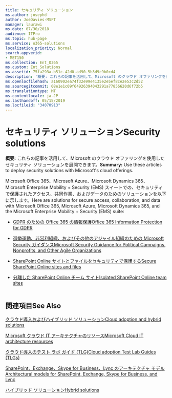 ```yaml
---
title: セキュリティ ソリューション
ms.author: josephd
author: JoeDavies-MSFT
manager: laurawi
ms.date: 07/30/2018
audience: ITPro
ms.topic: hub-page
ms.service: o365-solutions
localization_priority: Normal
search.appverid:
- MET150
ms.collection: Ent_O365
ms.custom: Ent_Solutions
ms.assetid: 75fa293a-b51c-42d0-ad90-5b3d9c9b0cd4
description: '概要: これらの記事を活用して、Microsoft のクラウド オファリングを使用したセキュリティ ソリューションを展開できます。'
ms.openlocfilehash: a160902ea74f32e99e4135e2e5ef8ce2e53c2d52
ms.sourcegitcommit: 08e1e1c09f64926394043291a77856620d6f72b5
ms.translationtype: MT
ms.contentlocale: ja-JP
ms.lasthandoff: 05/15/2019
ms.locfileid: "34070913"
---
```

# <a name="security-solutions"></a><span data-ttu-id="44e87-103">セキュリティ ソリューション</span><span class="sxs-lookup"><span data-stu-id="44e87-103">Security solutions</span></span>

 <span data-ttu-id="44e87-104">**概要:** これらの記事を活用して、Microsoft のクラウド オファリングを使用したセキュリティ ソリューションを展開できます。</span><span class="sxs-lookup"><span data-stu-id="44e87-104">**Summary:** Use these articles to deploy security solutions with Microsoft's cloud offerings.</span></span>
  
<span data-ttu-id="44e87-105">Microsoft Office 365、Microsoft Azure、Microsoft Dynamics 365、Microsoft Enterprise Mobility + Security (EMS) スイートでの、セキュリティで保護されたアクセス、共同作業、およびデータのためのソリューションを以下に示します。</span><span class="sxs-lookup"><span data-stu-id="44e87-105">Here are solutions for secure access, collaboration, and data with Microsoft Office 365, Microsoft Azure, Microsoft Dynamics 365, and the Microsoft Enterprise Mobility + Security (EMS) suite:</span></span>

- [<span data-ttu-id="44e87-106">GDPR のための Office 365 の情報保護</span><span class="sxs-lookup"><span data-stu-id="44e87-106">Office 365 Information Protection for GDPR</span></span>](office-365-information-protection-for-gdpr.md)
  
- [<span data-ttu-id="44e87-107">選挙運動、非営利組織、およびその他のアジャイル組織のための Microsoft Security ガイダンス</span><span class="sxs-lookup"><span data-stu-id="44e87-107">Microsoft Security Guidance for Political Campaigns, Nonprofits, and Other Agile Organizations</span></span>](microsoft-security-guidance-for-political-campaigns-nonprofits-and-other-agile-o.md)
    
- [<span data-ttu-id="44e87-108">SharePoint Online サイトとファイルをセキュリティで保護する</span><span class="sxs-lookup"><span data-stu-id="44e87-108">Secure SharePoint Online sites and files</span></span>](secure-sharepoint-online-sites-and-files.md)
    
- [<span data-ttu-id="44e87-109">分離した SharePoint Online チーム サイト</span><span class="sxs-lookup"><span data-stu-id="44e87-109">Isolated SharePoint Online team sites</span></span>](isolated-sharepoint-online-team-sites.md)
<br/><br/>
    
## <a name="see-also"></a><span data-ttu-id="44e87-110">関連項目</span><span class="sxs-lookup"><span data-stu-id="44e87-110">See Also</span></span>

[<span data-ttu-id="44e87-111">クラウド導入およびハイブリッド ソリューション</span><span class="sxs-lookup"><span data-stu-id="44e87-111">Cloud adoption and hybrid solutions</span></span>](cloud-adoption-and-hybrid-solutions.md)
  
[<span data-ttu-id="44e87-112">Microsoft クラウド IT アーキテクチャのリソース</span><span class="sxs-lookup"><span data-stu-id="44e87-112">Microsoft Cloud IT architecture resources</span></span>](microsoft-cloud-it-architecture-resources.md)
  
[<span data-ttu-id="44e87-113">クラウド導入のテスト ラボ ガイド (TLG)</span><span class="sxs-lookup"><span data-stu-id="44e87-113">Cloud adoption Test Lab Guides (TLGs)</span></span>](cloud-adoption-test-lab-guides-tlgs.md)
  
[<span data-ttu-id="44e87-114">SharePoint、Exchange、Skype for Business、Lync のアーキテクチャ モデル</span><span class="sxs-lookup"><span data-stu-id="44e87-114">Architectural models for SharePoint, Exchange, Skype for Business, and Lync</span></span>](architectural-models-for-sharepoint-exchange-skype-for-business-and-lync.md)
  
[<span data-ttu-id="44e87-115">ハイブリッド ソリューション</span><span class="sxs-lookup"><span data-stu-id="44e87-115">Hybrid solutions</span></span>](hybrid-solutions.md)



